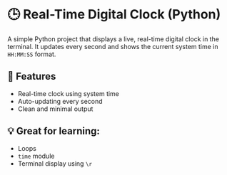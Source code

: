# 🕒 Real-Time Digital Clock (Python)

A simple Python project that displays a live, real-time digital clock in the terminal. It updates every second and shows the current system time in `HH:MM:SS` format.

## 🔧 Features
- Real-time clock using system time
- Auto-updating every second
- Clean and minimal output

## 💡 Great for learning:
- Loops
- `time` module
- Terminal display using `\r`
